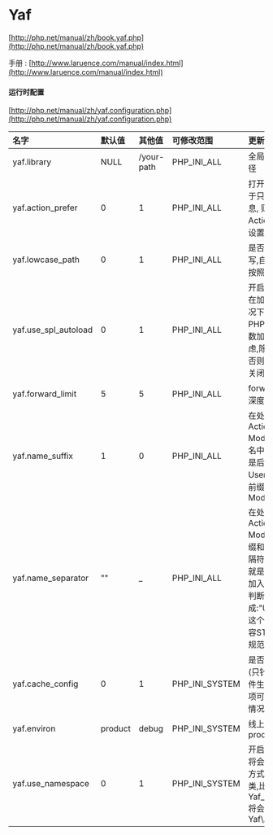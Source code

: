 # Yaf

[http://php.net/manual/zh/book.yaf.php](http://php.net/manual/zh/book.yaf.php)

手册 : [http://www.laruence.com/manual/index.html](http://www.laruence.com/manual/index.html)

#### 运行时配置

[http://php.net/manual/zh/yaf.configuration.php](http://php.net/manual/zh/yaf.configuration.php)

| 名字 | 默认值 | 其他值 | 可修改范围 | 更新记录 |
| :--- | :--- | :--- | :--- | :--- |
| yaf.library | NULL | /your-path | PHP\_INI\_ALL | 全局类库的目录路径 |
| yaf.action\_prefer | 0 | 1 | PHP\_INI\_ALL | 打开的情况下,对于只有一段路由信息, 则优先设置Action, 否则优先设置Controller |
| yaf.lowcase\_path | 0 | 1 | PHP\_INI\_ALL | 是否忽略路径大小写,自动加载路径按照小写来对待 |
| yaf.use\_spl\_autoload | 0 | 1 | PHP\_INI\_ALL | 开启的情况下,Yaf在加载不成功的情况下,会继续让PHP的自动加载函数加载,从性能考虑,除非特殊情况,否则保持这个选项关闭 |
| yaf.forward\_limit | 5 | 5 | PHP\_INI\_ALL | forward最大嵌套深度 |
| yaf.name\_suffix | 1 | 0 | PHP\_INI\_ALL | 在处理Controller, Action, Plugin, Model的时候, 类名中关键信息是否是后缀式,比如UserModel,而在前缀模式下则是ModelUser |
| yaf.name\_separator | "" | \_ | PHP\_INI\_ALL | 在处理Controller, Action, Plugin, Model的时候, 前缀和名字之间的分隔符,默认为空,也就是UserPlugin,加入设置为"\_",则判断的依据就会变成:"User\_Plugin",这个主要是为了兼容ST已有的命名规范 |
| yaf.cache\_config | 0 | 1 | PHP\_INI\_SYSTEM | 是否缓存配置文件\(只针对INI配置文件生效\),打开此选项可在复杂配置的情况下提高性能 |
| yaf.environ | product | debug | PHP\_INI\_SYSTEM | 线上产品设置为product |
| yaf.use\_namespace | 0 | 1 | PHP\_INI\_SYSTEM | 开启的情况下,Yaf将会使用命名空间方式注册自己的类,比如Yaf\_Application将会变成Yaf\Application |



